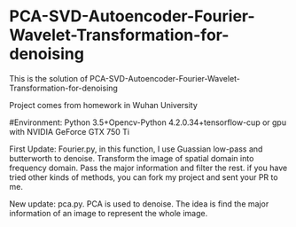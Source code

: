 # PCA-SVD-Autoencoder-Fourier-Wavelet-Transformation-for-denoising
This is the solution of PCA-SVD-Autoencoder-Fourier-Wavelet-Transformation-for-denoising

Project comes from homework in Wuhan University

#Environment: Python 3.5+Opencv-Python 4.2.0.34+tensorflow-cup or gpu with NVIDIA GeForce GTX 750 Ti

First Update:
Fourier.py, in this function, I use Guassian low-pass and butterworth to denoise.
Transform the image of spatial domain into frequency domain. Pass the major information and filter the rest. 
if you have tried other kinds of methods, you can fork my project and sent your PR to me.

New update:
pca.py. PCA is used to denoise. The idea is find the major information of an image to represent the whole image. 
